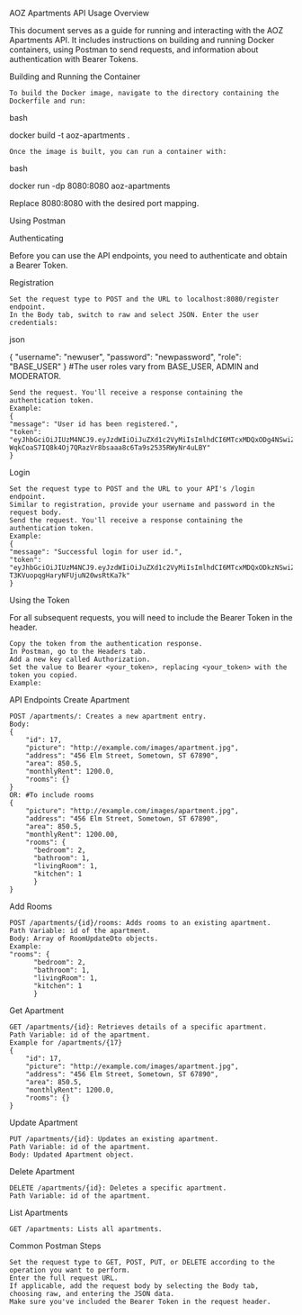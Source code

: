 AOZ Apartments API Usage
Overview

This document serves as a guide for running and interacting with the AOZ Apartments API. It includes instructions on building and running Docker containers, using Postman to send requests, and information about authentication with Bearer Tokens.

Building and Running the Container

    To build the Docker image, navigate to the directory containing the Dockerfile and run:

bash

docker build -t aoz-apartments .

    Once the image is built, you can run a container with:

bash

docker run -dp 8080:8080 aoz-apartments

Replace 8080:8080 with the desired port mapping.

Using Postman

Authenticating

Before you can use the API endpoints, you need to authenticate and obtain a Bearer Token.

Registration

    Set the request type to POST and the URL to localhost:8080/register endpoint.
    In the Body tab, switch to raw and select JSON. Enter the user credentials:


json

{
  "username": "newuser",
  "password": "newpassword",
  "role": "BASE_USER" 
}
#The user roles vary from BASE_USER, ADMIN and MODERATOR.

    Send the request. You'll receive a response containing the authentication token.
    Example:
    {
    "message": "User id has been registered.",
    "token": "eyJhbGciOiJIUzM4NCJ9.eyJzdWIiOiJuZXd1c2VyMiIsImlhdCI6MTcxMDQxODg4NSwiZXhwIjoxNzEwNTA1Mjg1fQ.a_Yx6mmmEAQl1o-WqkCoaS7IQ8k4Oj7QRazVr8bsaaa8c6Ta9s2535RWyNr4uLBY"
    }

Login

    Set the request type to POST and the URL to your API's /login endpoint.
    Similar to registration, provide your username and password in the request body.
    Send the request. You'll receive a response containing the authentication token.
    Example:
    {
    "message": "Successful login for user id.",
    "token": "eyJhbGciOiJIUzM4NCJ9.eyJzdWIiOiJuZXd1c2VyMiIsImlhdCI6MTcxMDQxODkzNSwiZXhwIjoxNzEwNTA1MzM1fQ.3QJJyRhpQpQse43plhefyJOb7qBjybV1gL-T3KVuopqgHaryNFUjuN20wsRtKa7k"
    }
    
Using the Token

For all subsequent requests, you will need to include the Bearer Token in the header.

    Copy the token from the authentication response.
    In Postman, go to the Headers tab.
    Add a new key called Authorization.
    Set the value to Bearer <your_token>, replacing <your_token> with the token you copied.
    Example:

API Endpoints
Create Apartment

    POST /apartments/: Creates a new apartment entry.
    Body:
    {
        "id": 17,
        "picture": "http://example.com/images/apartment.jpg",
        "address": "456 Elm Street, Sometown, ST 67890",
        "area": 850.5,
        "monthlyRent": 1200.0,
        "rooms": {}
    }
    OR: #To include rooms
    {
        "picture": "http://example.com/images/apartment.jpg",
        "address": "456 Elm Street, Sometown, ST 67890",
        "area": 850.5,
        "monthlyRent": 1200.00,
        "rooms": {
          "bedroom": 2,
          "bathroom": 1,
          "livingRoom": 1,
          "kitchen": 1
          }
    }

Add Rooms

    POST /apartments/{id}/rooms: Adds rooms to an existing apartment.
    Path Variable: id of the apartment.
    Body: Array of RoomUpdateDto objects.
    Example:
    "rooms": {
          "bedroom": 2,
          "bathroom": 1,
          "livingRoom": 1,
          "kitchen": 1
          }

Get Apartment

    GET /apartments/{id}: Retrieves details of a specific apartment.
    Path Variable: id of the apartment.
    Example for /apartments/{17}
    {
        "id": 17,
        "picture": "http://example.com/images/apartment.jpg",
        "address": "456 Elm Street, Sometown, ST 67890",
        "area": 850.5,
        "monthlyRent": 1200.0,
        "rooms": {}
    }

Update Apartment

    PUT /apartments/{id}: Updates an existing apartment.
    Path Variable: id of the apartment.
    Body: Updated Apartment object.

Delete Apartment

    DELETE /apartments/{id}: Deletes a specific apartment.
    Path Variable: id of the apartment.

List Apartments

    GET /apartments: Lists all apartments.

Common Postman Steps

    Set the request type to GET, POST, PUT, or DELETE according to the operation you want to perform.
    Enter the full request URL.
    If applicable, add the request body by selecting the Body tab, choosing raw, and entering the JSON data.
    Make sure you've included the Bearer Token in the request header.

